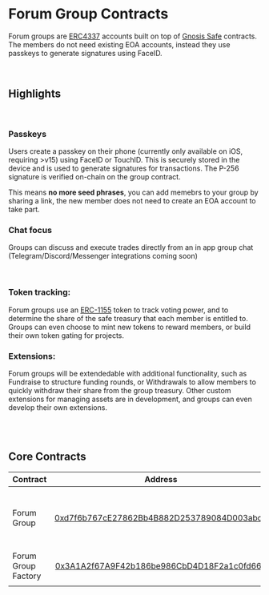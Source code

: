 # Forum Group Contracts

Forum groups are [ERC4337](https://eips.ethereum.org/EIPS/eip-4337) accounts built on top of [Gnosis Safe](https://docs.gnosis.io/safe/docs/contracts_overview/) contracts. The members do not need existing EOA accounts, instead they use passkeys to generate signatures using FaceID.

<br>

## Highlights

</br>

### **Passkeys**

Users create a passkey on their phone (currently only available on iOS, requiring >v15) using FaceID or TouchID. This is securely stored in the device and is used to generate signatures for transactions. The P-256 signature is verified on-chain on the group contract.

This means **no more seed phrases**, you can add memebrs to your group by sharing a link, the new member does not need to create an EOA account to take part.

### **Chat focus**

Groups can discuss and execute trades directly from an in app group chat (Telegram/Discord/Messenger integrations coming soon)

</br>

### **Token tracking:**

Forum groups use an [ERC-1155](https://eips.ethereum.org/EIPS/eip-1155) token to track voting power, and to determine the share of the safe treasury that each member is entitled to. Groups can even choose to mint new tokens to reward members, or build their own token gating for projects.

### **Extensions:**

Forum groups will be extendedable with additional functionality, such as Fundraise to structure funding rounds, or Withdrawals to allow members to quickly withdraw their share from the group treasury. Other custom extensions for managing assets are in development, and groups can even develop their own extensions.

<br	>
<br	>

## Core Contracts

| Contract            |                                                               Address                                                                | Description                                     |
| :------------------ | :----------------------------------------------------------------------------------------------------------------------------------: | :---------------------------------------------- |
| Forum Group         | [0xd7f6b767cE27862Bb4B882D253789084D003abc2](https://mumbai.polygonscan.com/address/0xd7f6b767cE27862Bb4B882D253789084D003abc2#code) | ERC4337 enabled safe with P-256 passkey signers |
| Forum Group Factory | [0x3A1A2f67A9F42b186be986CbD4D18F2a1c0fd665](https://mumbai.polygonscan.com/address/0x3A1A2f67A9F42b186be986CbD4D18F2a1c0fd665#code) | Factory for Forum Groups                        |
|                     |

<br>
